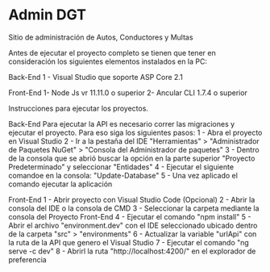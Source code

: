 # Admin DGT

Sitio de administración de Autos, Conductores y Multas

Antes de ejecutar el proyecto completo se tienen que tener en consideración los siguientes elementos instalados en la PC:

Back-End
1 - Visual Studio que soporte ASP Core 2.1

Front-End
1- Node Js vr 11.11.0 o superior
2- Ancular CLI 1.7.4 o superior

Instrucciones para ejecutar los proyectos.

Back-End
Para ejecutar la API es necesario correr las migraciones y ejecutar el proyecto. Para eso siga los siguientes pasos:
1 - Abra el proyecto en Visual Studio
2 - Ir a la pestaña del IDE "Herramientas" > "Administrador de Paquetes NuGet" > "Consola del Administrador de paquetes"
3 - Dentro de la consola que se abrió buscar la opción en la parte superior "Proyecto Predeterminado" y seleccionar "Entidades"
4 - Ejecutar el siguiente comandoe en la consola: "Update-Database"
5 - Una vez aplicado el comando ejecutar la aplicación

Front-End
1 - Abrir proyecto con Visual Studio Code (Opcional)
2 - Abrir la consola del IDE o la consola de CMD
3 - Seleccionar la carpeta mediante la consola del Proyecto Front-End
4 - Ejecutar el comando "npm install"
5 - Abrir el archivo "environment.dev" con el IDE seleccionado ubicado dentro de la carpeta "src" > "environments"
6 - Actualizar la variable "urlApi" con la ruta de la API que genero el Visual Studio 
7 - Ejecutar el comando "ng serve -c dev"
8 - Abrirl la ruta "http://localhost:4200/" en el explorador de preferencia 
